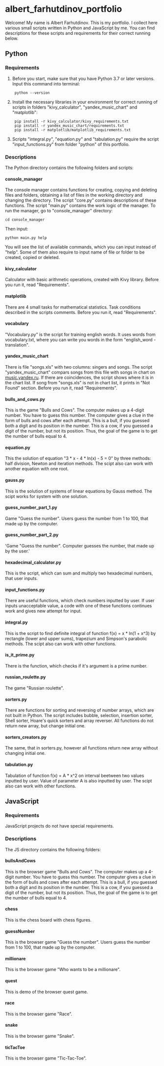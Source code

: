 # albert_farhutdinov_portfolio

Welcome! My name is Albert Farhutdinov. This is my portfolio. I collect here various small scripts written in Python and JavaScript by me. You can find descriptions for these scripts and requirements for their correct running below.

## Python

### Requirements

1. Before you start, make sure that you have Python 3.7 or later versions. Input this command into terminal:

        python --version
  
2. Install the necessary libraries in your environment for correct running of scripts in folders "kivy_calculator", "yandex_music_chart" and "matplotlib":

		pip install -r kivy_calculator/kivy_requirements.txt
		pip install -r yandex_music_chart/requirements.txt
		pip install -r matplotlib/matplotlib_requirements.txt
    
3. Scripts "integral.py", "equation.py" and "tabulation.py" require the script "input_functions.py" from folder "python" of this portfolio.

### Descriptions

The Python directory contains the following folders and scripts:

#### console_manager

The console manager contains functions for creating, copying and deleting files and folders, obtaining a list of files in the working directory and changing the directory. The script "core.py" contains descriptions of these functions. The script "main.py" contains the work logic of the manager. To run the manager, go to "console_manager" directory:

	cd console_manager
	
Then input:

	python main.py help
	
You will see the list of available commands, which you can input instead of "help". Some of them also require to input name of file or folder to be created, copied or deleted.

#### kivy_calculator

Calculator with basic arithmetic operations, created with Kivy library. Before you run it, read "Requirements".

#### matplotlib

There are 4 small tasks for mathematical statistics. Task conditions described in the scripts comments. Before you run it, read "Requirements".

#### vocabulary

"Vocabulary.py" is the script for training english words. It uses words from vocabulary.txt, where you can write you words in the form "english_word - translation".

#### yandex_music_chart

There is file "songs.xls" with two columns: singers and songs. The script "yandex_music_chart" compars songs from this file with songs in chart on [music.yandex.ru](https://music.yandex.ru/chart). If there are coincidences, the script shows where it is in the chart list.  If song from "songs.xls" is not in chart list, it prints in "Not Found" section. 
Before you run it, read "Requirements".

#### bulls_and_cows.py

This is the game "Bulls and Cows". The computer makes up a 4-digit number. You have to guess this number. The computer gives a clue in the form of bulls and cows after each attempt. This is a bull, if you guessed both a digit and its position in the number. This is a cow, if you guessed a digit of the number, but not its position. Thus, the goal of the game is to get the number of bulls equal to 4.

#### equation.py

This the solution of equation "3 * x - 4 * ln(x) - 5 = 0" by three methods: half division, Newton and iteration methods. The scipt also can work with another equation with one root.

#### gauss.py

This is the solution of systems of linear equations by Gauss method. The scipt works for system with one solution.

#### guess_number_part_1.py

Game "Guess the number". Users guess the number from 1 to 100, that made up by the computer.

#### guess_number_part_2.py

'Game "Guess the number". Computer guesses the number, that made up by the user.'

#### hexadecimal_calculator.py

This is the script, which can sum and multiply two hexadecimal numbers, that user inputs.

#### input_functions.py

There are useful functions, which check numbers inputted by user. If user inputs unacceptable value, a code with one of these functions continues work and gives new attempt for input.

#### integral.py

This is the script to find definite integral of function f(x) = x * ln(1 + x^3) by rectangle (lower and upper sums), trapezium and Simpson's parabolic methods. The scipt also can work with other functions.

#### is_it_prime.py

There is the function, which checks if it's argument is a prime number.

#### russian_roulette.py

The game "Russian roulette".

#### sorters.py

There are functions for sorting and reversing of number arrays, which are not built in Python. The script includes bubble, selection, insertion sorter, Shell sorter, Hoare's quick sorters and array reverser. All functions do not return new array, but change initial one.

#### sorters_creators.py

The same, that in sorters.py, however all functions return new array without changing initial one.

#### tabulation.py

Tabulation of function f(x) = A * x^2 on interval beetween two values inputted by user. Value of parameter A is also inputted by user.  The scipt also can work with other functions.

## JavaScript

### Requirements

JavaScript projects do not have special requirements.

### Descriptions

The JS directory contains the following folders:

#### bullsAndCows

This is the browser game "Bulls and Cows". The computer makes up a 4-digit number. You have to guess this number. The computer gives a clue in the form of bulls and cows after each attempt. This is a bull, if you guessed both a digit and its position in the number. This is a cow, if you guessed a digit of the number, but not its position. Thus, the goal of the game is to get the number of bulls equal to 4.

#### chess

This is the chess board with chess figures.

#### guessNumber

This is the browser game "Guess the number". Users guess the number from 1 to 100, that made up by the computer.

#### millionare

This is the browser game "Who wants to be a millionare".

#### quest

This is demo of the browser quest game.

#### race

This is the browser game "Race".

#### snake

This is the browser game "Snake".

#### ticTacToe

This is the browser game "Tic-Tac-Toe".

